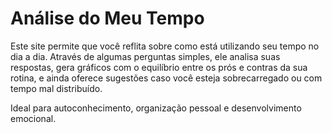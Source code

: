 # Análise do Meu Tempo

Este site permite que você reflita sobre como está utilizando seu tempo no dia a dia. Através de algumas perguntas simples, ele analisa suas respostas, gera gráficos com o equilíbrio entre os prós e contras da sua rotina, e ainda oferece sugestões caso você esteja sobrecarregado ou com tempo mal distribuído.

Ideal para autoconhecimento, organização pessoal e desenvolvimento emocional.
